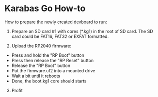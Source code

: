 # Karabas Go How-to

How to prepare the newly created devboard to run:

1. Prepare an SD card #1 with cores (*.kg1) in the root of SD card. The SD card could be FAT16, FAT32 or EXFAT formatted.

2. Upload the RP2040 firmware:

- Press and hold the "RP Boot" button
- Press then release the "RP Reset" button
- Release the "RP Boot" button
- Put the firmware.uf2 into a mounted drive
- Wait a bit until it reboots
- Done, the boot.kg1 core should starts

3. Profit

